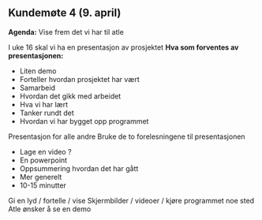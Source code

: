 ## Kundemøte 4 (9. april)

**Agenda:** Vise frem det vi har til atle 

I uke 16 skal vi ha en presentasjon av prosjektet 
**Hva som forventes av presentasjonen:**
- Liten demo 
- Forteller hvordan prosjektet har vært 
- Samarbeid 
- Hvordan det gikk med arbeidet 
- Hva vi har lært 
- Tanker rundt det 
- Hvordan vi har bygget opp programmet 

Presentasjon for alle andre 
Bruke de to forelesningene til presentasjonen 

- Lage en video ? 
- En powerpoint 
- Oppsummering hvordan det har gått 
- Mer generelt 
- 10-15 minutter 

Gi en lyd / fortelle / vise 
Skjermbilder / videoer / kjøre programmet noe sted 
Atle ønsker å se en demo 

